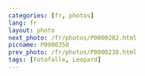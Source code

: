 ```yaml
---
categories: [fr, photos]
lang: fr
layout: photo
next_photo: /fr/photos/P0000282.html
picname: P0000350
prev_photo: /fr/photos/P0000238.html
tags: [Fotofalle, Leopard]
---
```

